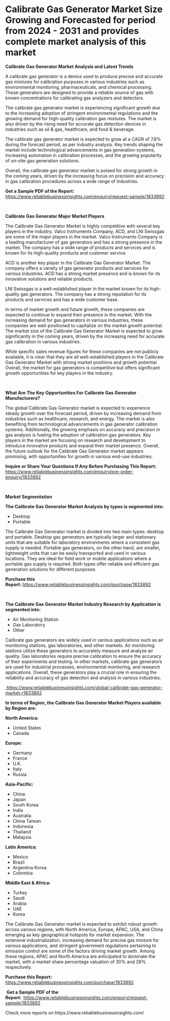 <p><h1>Calibrate Gas Generator Market Size Growing and Forecasted for period from 2024 - 2031 and provides complete market analysis of this market</h1></p><p><strong>Calibrate Gas Generator Market Analysis and Latest Trends</strong></p>
<p><p>A calibrate gas generator is a device used to produce precise and accurate gas mixtures for calibration purposes in various industries such as environmental monitoring, pharmaceuticals, and chemical processing. These generators are designed to provide a reliable source of gas with known concentrations for calibrating gas analyzers and detectors.</p><p>The calibrate gas generator market is experiencing significant growth due to the increasing adoption of stringent environmental regulations and the growing demand for high-quality calibration gas mixtures. The market is also driven by the rising need for accurate gas detection devices in industries such as oil & gas, healthcare, and food & beverage.</p><p>The calibrate gas generator market is expected to grow at a CAGR of 7.8% during the forecast period, as per industry analysis. Key trends shaping the market include technological advancements in gas generation systems, increasing automation in calibration processes, and the growing popularity of on-site gas generation solutions.</p><p>Overall, the calibrate gas generator market is poised for strong growth in the coming years, driven by the increasing focus on precision and accuracy in gas calibration procedures across a wide range of industries.</p></p>
<p><strong>Get a Sample PDF of the Report:&nbsp;</strong> <a href="https://www.reliablebusinessinsights.com/enquiry/request-sample/1833892">https://www.reliablebusinessinsights.com/enquiry/request-sample/1833892</a></p>
<p>&nbsp;</p>
<p><strong>Calibrate Gas Generator Major Market Players</strong></p>
<p><p>The Calibrate Gas Generator Market is highly competitive with several key players in the industry. Valco Instruments Company, ACD, and LNI Swissgas are some of the major players in the market. Valco Instruments Company is a leading manufacturer of gas generators and has a strong presence in the market. The company has a wide range of products and services and is known for its high-quality products and customer service.</p><p>ACD is another key player in the Calibrate Gas Generator Market. The company offers a variety of gas generator products and services for various industries. ACD has a strong market presence and is known for its innovative solutions and reliable products.</p><p>LNI Swissgas is a well-established player in the market known for its high-quality gas generators. The company has a strong reputation for its products and services and has a wide customer base.</p><p>In terms of market growth and future growth, these companies are expected to continue to expand their presence in the market. With the increasing demand for gas generators in various industries, these companies are well-positioned to capitalize on the market growth potential. The market size of the Calibrate Gas Generator Market is expected to grow significantly in the coming years, driven by the increasing need for accurate gas calibration in various industries.</p><p>While specific sales revenue figures for these companies are not publicly available, it is clear that they are all well-established players in the Calibrate Gas Generator Market with strong market positions and growth potential. Overall, the market for gas generators is competitive but offers significant growth opportunities for key players in the industry.</p></p>
<p>&nbsp;</p>
<p><strong>What Are The Key Opportunities For Calibrate Gas Generator Manufacturers?</strong></p>
<p><p>The global Calibrate Gas Generator market is expected to experience steady growth over the forecast period, driven by increasing demand from industries such as healthcare, research, and energy. The market is also benefiting from technological advancements in gas generator calibration systems. Additionally, the growing emphasis on accuracy and precision in gas analysis is fueling the adoption of calibration gas generators. Key players in the market are focusing on research and development to introduce innovative products and expand their market presence. Overall, the future outlook for the Calibrate Gas Generator market appears promising, with opportunities for growth in various end-use industries.</p></p>
<p><strong>Inquire or Share Your Questions If Any Before Purchasing This Report:</strong> <a href="https://www.reliablebusinessinsights.com/enquiry/pre-order-enquiry/1833892">https://www.reliablebusinessinsights.com/enquiry/pre-order-enquiry/1833892</a></p>
<p>&nbsp;</p>
<p><strong>Market Segmentation</strong></p>
<p><strong>The Calibrate Gas Generator Market Analysis by types is segmented into:</strong></p>
<p><ul><li>Desktop</li><li>Portable</li></ul></p>
<p><p>The Calibrate Gas Generator market is divided into two main types: desktop and portable. Desktop gas generators are typically larger and stationary units that are suitable for laboratory environments where a consistent gas supply is needed. Portable gas generators, on the other hand, are smaller, lightweight units that can be easily transported and used in various locations. They are ideal for field work or mobile applications where a portable gas supply is required. Both types offer reliable and efficient gas generation solutions for different purposes.</p></p>
<p><strong>Purchase this Report:&nbsp;</strong><a href="https://www.reliablebusinessinsights.com/purchase/1833892">https://www.reliablebusinessinsights.com/purchase/1833892</a></p>
<p>&nbsp;</p>
<p><strong>The Calibrate Gas Generator Market Industry Research by Application is segmented into:</strong></p>
<p><ul><li>Air Monitoring Station</li><li>Gas Laboratory</li><li>Other</li></ul></p>
<p><p>Calibrate gas generators are widely used in various applications such as air monitoring stations, gas laboratories, and other markets. Air monitoring stations utilize these generators to accurately measure and analyze air quality. Gas laboratories require precise calibration to ensure the accuracy of their experiments and testing. In other markets, calibrate gas generators are used for industrial processes, environmental monitoring, and research applications. Overall, these generators play a crucial role in ensuring the reliability and accuracy of gas detection and analysis in various industries.</p></p>
<p><a href="https://www.reliablebusinessinsights.com/global-calibrate-gas-generator-market-r1833892">&nbsp;https://www.reliablebusinessinsights.com/global-calibrate-gas-generator-market-r1833892</a></p>
<p><strong>In terms of Region, the Calibrate Gas Generator Market Players available by Region are:</strong></p>
<p>
    <p> <strong> North America: </strong>
        <ul>
            <li>United States</li>
            <li>Canada</li>
        </ul>
        </p> 
    <p> <strong> Europe: </strong>
        <ul>
            <li>Germany</li>
            <li>France</li>
            <li>U.K.</li>
            <li>Italy</li>
            <li>Russia</li>
        </ul>
        </p> 
    <p> <strong> Asia-Pacific: </strong>
        <ul>
            <li>China</li>
            <li>Japan</li>
            <li>South Korea</li>
            <li>India</li>
            <li>Australia</li>
            <li>China Taiwan</li>
            <li>Indonesia</li>
            <li>Thailand</li>
            <li>Malaysia</li>
        </ul>
        </p> 
    <p> <strong> Latin America: </strong>
        <ul>
            <li>Mexico</li>
            <li>Brazil</li>
            <li>Argentina Korea</li>
            <li>Colombia</li>
        </ul>
        </p> 
    <p> <strong> Middle East & Africa: </strong>
        <ul>
            <li>Turkey</li>
            <li>Saudi</li>
            <li>Arabia</li>
            <li>UAE</li>
            <li>Korea</li>
        </ul>
    </p>
    </p>
<p><p>The Calibrate Gas Generator market is expected to exhibit robust growth across various regions, with North America, Europe, APAC, USA, and China emerging as key geographical hotspots for market expansion. The extensive industrialization, increasing demand for precise gas mixture for various applications, and stringent government regulations pertaining to emission control are some of the factors driving market growth. Among these regions, APAC and North America are anticipated to dominate the market, with a market share percentage valuation of 30% and 28% respectively.</p></p>
<p><strong>Purchase this Report: </strong><a href="https://www.reliablebusinessinsights.com/purchase/1833892">https://www.reliablebusinessinsights.com/purchase/1833892</a></p>
<p>&nbsp;<strong>Get a Sample PDF of the Report:&nbsp;&nbsp;</strong><a href="https://www.reliablebusinessinsights.com/enquiry/request-sample/1833892">https://www.reliablebusinessinsights.com/enquiry/request-sample/1833892</a></p>
<p><strong></strong></p>
<p>Check more reports on https://www.reliablebusinessinsights.com/</p>